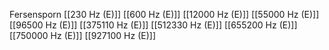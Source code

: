 Fersensporn
[[230 Hz (E)]]
[[600 Hz (E)]]
[[12000 Hz (E)]]
[[55000 Hz (E)]]
[[96500 Hz (E)]]
[[375110 Hz (E)]]
[[512330 Hz (E)]]
[[655200 Hz (E)]]
[[750000 Hz (E)]]
[[927100 Hz (E)]]